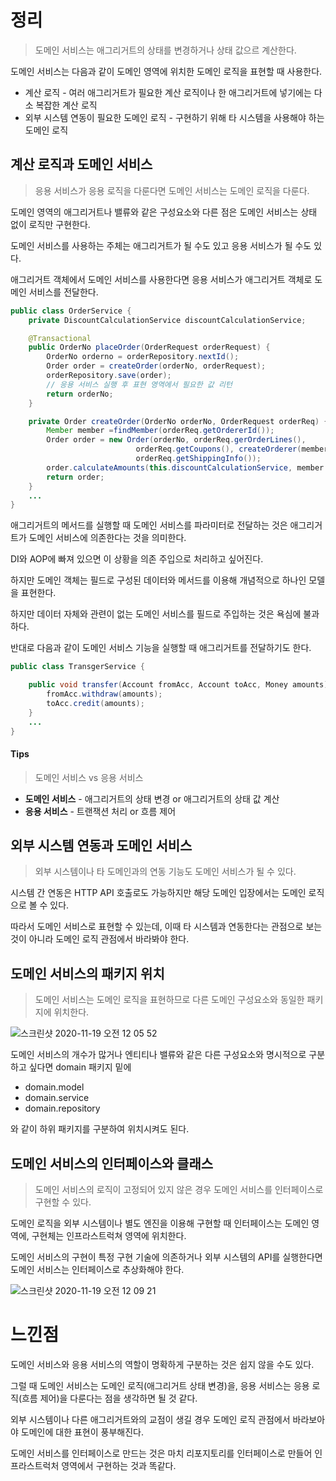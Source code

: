 # 정리

>도메인 서비스는 애그리거트의 상태를 변경하거나 상태 값으르 계산한다.



도메인 서비스는 다음과 같이 도메인 영역에 위치한 도메인 로직을 표현할 때 사용한다.

- 계산 로직 - 여러 애그리거트가 필요한 계산 로직이나 한 애그리거트에 넣기에는 다소 복잡한 계산 로직
- 외부 시스템 연동이 필요한 도메인 로직 - 구현하기 위해 타 시스템을 사용해야 하는 도메인 로직



## 계산 로직과 도메인 서비스

> 응용 서비스가 응용 로직을 다룬다면 도메인 서비스는 도메인 로직을 다룬다.



도메인 영역의 애그리거트나 밸류와 같은 구성요소와 다른 점은 도메인 서비스는 상태 없이 로직만 구현한다.

도메인 서비스를 사용하는 주체는 애그리거트가 될 수도 있고 응용 서비스가 될 수도 있다.

애그리거트 객체에서 도메인 서비스를 사용한다면 응용 서비스가 애그리거트 객체로 도메인 서비스를 전달한다.

```java
public class OrderService {
	private DiscountCalculationService discountCalculationService;

	@Transactional
	public OrderNo placeOrder(OrderRequest orderRequest) {
		OrderNo orderno = orderRepository.nextId();
		Order order = createOrder(orderNo, orderRequest);
		orderRepository.save(order);
		// 응용 서비스 실행 후 표현 영역에서 필요한 값 리턴
		return orderNo;
	}

	private Order createOrder(OrderNo orderNo, OrderRequest orderReq) {
		Member member =findMember(orderReq.getOrdererId());
		Order order = new Order(orderNo, orderReq.gerOrderLines(),
							orderReq.getCoupons(), createOrderer(member),
							orderReq.getShippingInfo());
		order.calculateAmounts(this.discountCalculationService, member.getGrade());
		return order;
	}
	...
}
```
애그리거트의 메서드를 실행할 때 도메인 서비스를 파라미터로 전달하는 것은 애그리거트가 도메인 서비스에 의존한다는 것을 의미한다.

DI와 AOP에 빠져 있으면 이 상황을 의존 주입으로 처리하고 싶어진다.

하지만 도메인 객체는 필드로 구성된 데이터와 메서드를 이용해 개념적으로 하나인 모델을 표현한다.

하지만  데이터 자체와 관련이 없는 도메인 서비스를 필드로 주입하는 것은 욕심에 불과하다.



반대로 다음과 같이 도메인 서비스 기능을 실행할 때 애그리거트를 전달하기도 한다.

```java
public class TransgerService {

	public void transfer(Account fromAcc, Account toAcc, Money amounts) {
		fromAcc.withdraw(amounts);
		toAcc.credit(amounts);
	}
	...
}
```



#### Tips

> 도메인 서비스 vs 응용 서비스

- **도메인 서비스** - 애그리거트의 상태 변경 or 애그리거트의 상태 값 계산
- **응용 서비스** - 트랜잭션 처리 or 흐름 제어



## 외부 시스템 연동과 도메인 서비스

> 외부 시스템이나 타 도메인과의 연동 기능도 도메인 서비스가 될 수 있다.



시스템 간 연동은 HTTP API 호출로도 가능하지만 해당 도메인 입장에서는 도메인 로직으로 볼 수 있다.

따라서 도메인 서비스로 표현할 수 있는데, 이때 타 시스템과 연동한다는 관점으로 보는 것이 아니라 도메인 로직 관점에서 바라봐야 한다.



## 도메인 서비스의 패키지 위치

> 도메인 서비스는 도메인 로직을 표현하므로 다른 도메인 구성요소와 동일한 패키지에 위치한다.



![스크린샷 2020-11-19 오전 12 05 52](https://user-images.githubusercontent.com/43809168/99547542-fe4db380-29fa-11eb-86f8-80e6801fc2b7.png)

도메인 서비스의 개수가 많거나 엔티티나 밸류와 같은 다른 구성요소와 명시적으로 구분하고 싶다면 domain 패키지 밑에

- domain.model
- domain.service
- domain.repository

와 같이 하위 패키지를 구분하여 위치시켜도 된다.



## 도메인 서비스의 인터페이스와 클래스

> 도메인 서비스의 로직이 고정되어 있지 않은 경우 도메인 서비스를 인터페이스로 구현할 수 있다.



도메인 로직을 외부 시스템이나 별도 엔진을 이용해 구현할 때 인터페이스는 도메인 영역에, 구현체는 인프라스트럭쳐 영역에 위치한다.

도메인 서비스의 구현이 특정 구현 기술에 의존하거나 외부 시스템의 API를 실행한다면 도메인 서비스는 인터페이스로 추상화해야 한다.

![스크린샷 2020-11-19 오전 12 09 21](https://user-images.githubusercontent.com/43809168/99547954-7b792880-29fb-11eb-9cec-e8974038d28b.png)





# 느낀점

도메인 서비스와 응용 서비스의 역할이 명확하게 구분하는 것은 쉽지 않을 수도 있다.

그럴 때 도메인 서비스는 도메인 로직(애그리거트 상태 변경)을, 응용 서비스는 응용 로직(흐름 제어)을 다룬다는 점을 생각하면 될 것 같다.

외부 시스템이나 다른 애그리거트와의 교점이 생길 경우 도메인 로직 관점에서 바라보아야 도메인에 대한 표현이 풍부해진다.

도메인 서비스를 인터페이스로 만드는 것은 마치 리포지토리를 인터페이스로 만들어 인프라스트럭처 영역에서 구현하는 것과 똑같다.